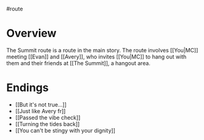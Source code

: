 #route

# Overview
The Summit route is a route in the main story. The route involves [[You|MC]] meeting [[Evan]] and [[Avery]], who invites [[You|MC]] to hang out with them and their friends at [[The Summit]], a hangout area.

# Endings
- [[But it's not true...]]
- [[Just like Avery fr]]
- [[Passed the vibe check]]
- [[Turning the tides back]]
- [[You can't be stingy with your dignity]]